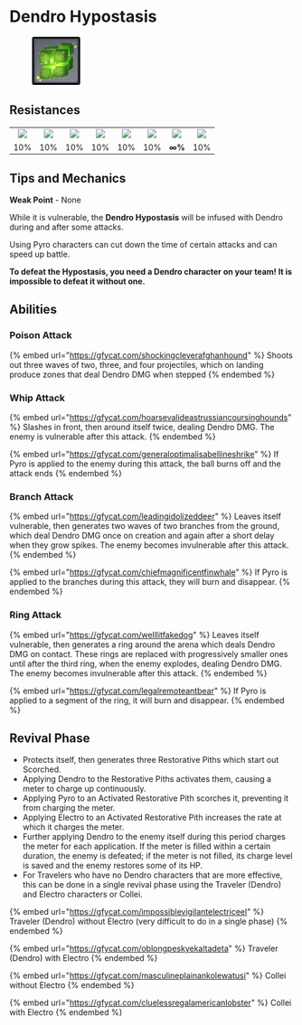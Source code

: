 # Dendro Hypostasis

<figure><img src="../../.gitbook/assets/Hypostasis=Dendro.png" alt=""><figcaption></figcaption></figure>

## Resistances

|                                            |                                             |                                            |                                               |                                             |                                           |                                              |                                                |
| :----------------------------------------: | :-----------------------------------------: | :----------------------------------------: | :-------------------------------------------: | :-----------------------------------------: | :---------------------------------------: | :------------------------------------------: | :--------------------------------------------: |
| ![](../../.gitbook/assets/pyro\_small.png) | ![](../../.gitbook/assets/hydro\_small.png) | ![](../../.gitbook/assets/cryo\_small.png) | ![](../../.gitbook/assets/electro\_small.png) | ![](../../.gitbook/assets/anemo\_small.png) | ![](../../.gitbook/assets/geo\_small.png) | ![](../../.gitbook/assets/dendro\_small.png) | ![](../../.gitbook/assets/physical\_small.png) |
|                     10%                    |                     10%                     |                     10%                    |                      10%                      |                     10%                     |                    10%                    |                    **∞%**                    |                       10%                      |

## Tips and Mechanics

**Weak Point** - None

While it is vulnerable, the **Dendro Hypostasis** will be infused with Dendro during and after some attacks.

Using Pyro characters can cut down the time of certain attacks and can speed up battle.

**To defeat the Hypostasis, you need a Dendro character on your team! It is impossible to defeat it without one.**

## Abilities

### Poison Attack

{% embed url="https://gfycat.com/shockingcleverafghanhound" %}
Shoots out three waves of two, three, and four projectiles, which on landing produce zones that deal Dendro DMG when stepped&#x20;
{% endembed %}

### Whip Attack

{% embed url="https://gfycat.com/hoarsevalideastrussiancoursinghounds" %}
Slashes in front, then around itself twice, dealing Dendro DMG. The enemy is vulnerable after this attack.
{% endembed %}

{% embed url="https://gfycat.com/generaloptimalisabellineshrike" %}
If Pyro is applied to the enemy during this attack, the ball burns off and the attack ends
{% endembed %}

### Branch Attack

{% embed url="https://gfycat.com/leadingidolizeddeer" %}
Leaves itself vulnerable, then generates two waves of two branches from the ground, which deal Dendro DMG once on creation and again after a short delay when they grow spikes. The enemy becomes invulnerable after this attack.
{% endembed %}

{% embed url="https://gfycat.com/chiefmagnificentfinwhale" %}
If Pyro is applied to the branches during this attack, they will burn and disappear.
{% endembed %}

### Ring Attack

{% embed url="https://gfycat.com/welllitfakedog" %}
Leaves itself vulnerable, then generates a ring around the arena which deals Dendro DMG on contact. These rings are replaced with progressively smaller ones until after the third ring, when the enemy explodes, dealing Dendro DMG. The enemy becomes invulnerable after this attack.&#x20;
{% endembed %}

{% embed url="https://gfycat.com/legalremoteantbear" %}
If Pyro is applied to a segment of the ring, it will burn and disappear.&#x20;
{% endembed %}

## Revival Phase

* Protects itself, then generates three Restorative Piths which start out Scorched.&#x20;
* Applying Dendro to the Restorative Piths activates them, causing a meter to charge up continuously.&#x20;
* Applying Pyro to an Activated Restorative Pith scorches it, preventing it from charging the meter.&#x20;
* Applying Electro to an Activated Restorative Pith increases the rate at which it charges the meter.&#x20;
* Further applying Dendro to the enemy itself during this period charges the meter for each application. If the meter is filled within a certain duration, the enemy is defeated; if the meter is not filled, its charge level is saved and the enemy restores some of its HP.&#x20;
* For Travelers who have no Dendro characters that are more effective, this can be done in a single revival phase using the Traveler (Dendro) and Electro characters or Collei.&#x20;

{% embed url="https://gfycat.com/impossiblevigilantelectriceel" %}
Traveler (Dendro) without Electro (very difficult to do in a single phase)
{% endembed %}

{% embed url="https://gfycat.com/oblongpeskyekaltadeta" %}
Traveler (Dendro) with Electro&#x20;
{% endembed %}

{% embed url="https://gfycat.com/masculineplainankolewatusi" %}
Collei without Electro
{% endembed %}

{% embed url="https://gfycat.com/cluelessregalamericanlobster" %}
Collei with Electro
{% endembed %}

